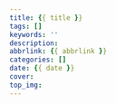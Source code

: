 ```yaml
---
title: {{ title }}
tags: []
keywords: ''
description:
abbrlink: {{ abbrlink }}
categories: []
date: {{ date }}
cover: 
top_img:
---
```

